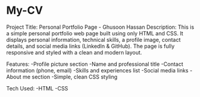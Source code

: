 # My-CV
Project Title: Personal Portfolio Page - Ghusoon Hassan
Description:
This is a simple personal portfolio web page built using only HTML and CSS.
It displays personal information, technical skills, a profile image, contact details, and social media links (LinkedIn & GitHub). The page is fully responsive and styled with a clean and modern layout.

 Features:
-Profile picture section
-Name and professional title
-Contact information (phone, email)
-Skills and experiences list
-Social media links
-About me section
-Simple, clean CSS styling

Tech Used:
-HTML
-CSS
